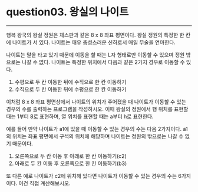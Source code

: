 # question03. 왕실의 나이트

---
행복 왕국의 왕실 정원은 체스판과 같은 8 x 8 좌표 평면이다. 왕실 정원의 특정한 한 칸에 나이트가 서 있다.
나이트는 매우 충성스러운 신하로서 매일 무술을 연마한다.

나이트는 말을 타고 있기 때문에 이동을 할 때는 L자 형태로만 이동할 수 있으며 정원 밖으로는 나갈 수 없다.
나이트는 특정한 위치에서 다음과 같은 2가지 경우로 이동할 수 있다.

1. 수평으로 두 칸 이동한 뒤에 수직으로 한 칸 이동하기
2. 수직으로 두 칸 이동한 뒤에 수평으로 한 칸 이동하기

이처럼 8 x 8 좌표 평면상에서 나이트의 위치가 주어졌을 때 나이트가 이동할 수 있는 경우의 수를 출력하는 프로그램을 작성하시오.
이때 왕실의 정원에서 행 위치를 표현할 때는 1부터 8로 표현하며, 열 위치를 표현할 때는 a부터 h로 표현한다.

예를 들어 만약 나이트가 a1에 있을 때 이동할 수 있는 경우의 수는 다음 2가지이다.
a1의 위치는 좌표 평면에서 구석의 위치에 해당하며 나이트는 정원의 밖으로는 나갈 수 없기 때문이다.

1. 오른쪽으로 두 칸 이동 후 아래로 한 칸 이동하기(c2)
2. 아래로 두 칸 이동 후 오른쪽으로 한 칸 이동하기(b3)

또 다른 예로 나이트가 c2에 위치해 있다면 나이트가 이동할 수 있는 경우의 수는 6가지이다. 
이건 직접 계산해보시오.